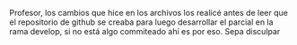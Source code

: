 Profesor, los cambios que hice en los archivos los realicé antes de leer que el repositorio de github se creaba para luego desarrollar el parcial en la rama develop, si no está algo commiteado ahí es por eso. Sepa disculpar
